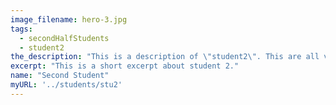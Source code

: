 ```yaml
---
image_filename: hero-3.jpg
tags:
  - secondHalfStudents
  - student2
the_description: "This is a description of \"student2\". This are all variables that can be easily changed without touching the static html file."
excerpt: "This is a short excerpt about student 2."
name: "Second Student"
myURL: '../students/stu2'
---
```

